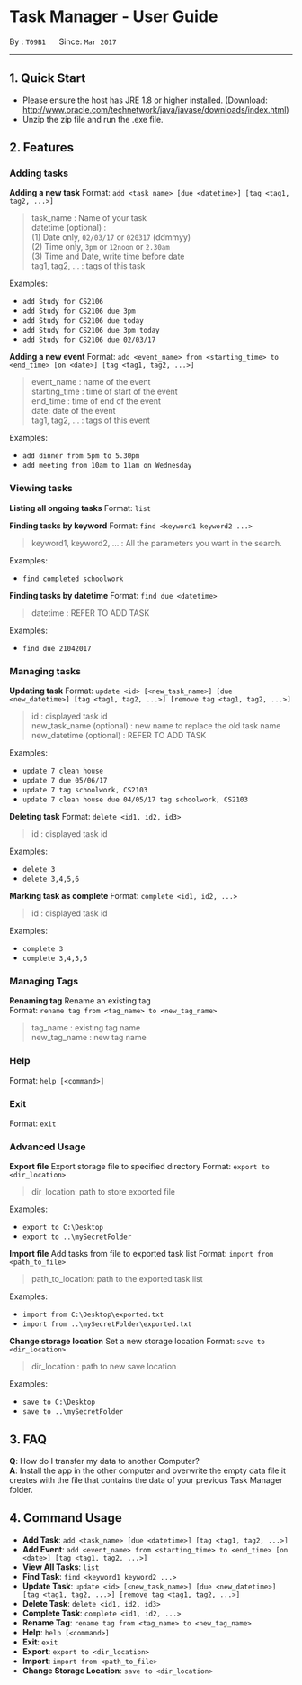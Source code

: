 # Task Manager - User Guide

By : `T09B1`  &nbsp;&nbsp;&nbsp;&nbsp; Since: `Mar 2017`

---

## 1. Quick Start

- Please ensure the host has JRE 1.8 or higher installed.
(Download: http://www.oracle.com/technetwork/java/javase/downloads/index.html)
- Unzip the zip file and run the .exe file.

## 2. Features
### Adding tasks
**Adding a new task**
Format: `add <task_name> [due <datetime>] [tag <tag1, tag2, ...>]`

> task_name : Name of your task<br>
> datetime (optional) :<br>
>   (1) Date only, `02/03/17` or `020317` (ddmmyy)<br>
>   (2) Time only, `3pm` or `12noon` or `2.30am`<br>
>   (3) Time and Date, write time before date<br>
> tag1, tag2, … : tags of this task

Examples:

* `add Study for CS2106`
* `add Study for CS2106 due 3pm`
* `add Study for CS2106 due today`
* `add Study for CS2106 due 3pm today`
* `add Study for CS2106 due 02/03/17`


**Adding a new event**
Format: `add <event_name> from <starting_time> to <end_time> [on <date>] [tag <tag1, tag2, ...>]`

> event_name : name of the event<br>
> starting_time : time of start of the event<br>
> end_time : time of end of the event<br>
> date: date of the event<br>
> tag1, tag2, … : tags of this event

Examples:

* `add dinner from 5pm to 5.30pm`
* `add meeting from 10am to 11am on Wednesday`

### Viewing tasks
**Listing all ongoing tasks**
Format: `list`

**Finding tasks by keyword**
Format: `find <keyword1 keyword2 ...>`
> keyword1, keyword2, … : All the parameters you want in the search.

Examples:

* `find completed schoolwork`

**Finding tasks by datetime**
Format: `find due <datetime>`
> datetime : REFER TO ADD TASK

Examples:

* `find due 21042017`


### Managing tasks
**Updating task**
Format: `update <id> [<new_task_name>] [due <new_datetime>] [tag <tag1, tag2, ...>] [remove tag <tag1, tag2, ...>]`

> id : displayed task id<br>
> new_task_name (optional) : new name to replace the old task name<br>
> new_datetime (optional) : REFER TO ADD TASK

Examples:

* `update 7 clean house`
* `update 7 due 05/06/17`
* `update 7 tag schoolwork, CS2103`
* `update 7 clean house due 04/05/17 tag schoolwork, CS2103`

**Deleting task**
Format: `delete <id1, id2, id3>`

> id : displayed task id

Examples:

* `delete 3`
* `delete 3,4,5,6`

**Marking task as complete**
Format: `complete <id1, id2, ...>`

> id : displayed task id

Examples:

* `complete 3`
* `complete 3,4,5,6`

### Managing Tags

**Renaming tag**
Rename an existing tag<br>
Format: `rename tag from <tag_name> to <new_tag_name>`

> tag_name : existing tag name<br>
> new_tag_name : new tag name

### Help
Format: `help [<command>]`


### Exit
Format: `exit`


### Advanced Usage
**Export file**
Export storage file to specified directory
Format: `export to <dir_location>`

> dir_location: path to store exported file

Examples:

* `export to C:\Desktop`
* `export to ..\mySecretFolder`

**Import file**
Add tasks from file to exported task list
Format: `import from <path_to_file>`

> path_to_location: path to the exported task list

Examples:

* `import from C:\Desktop\exported.txt`
* `import from ..\mySecretFolder\exported.txt`

**Change storage location**
Set a new storage location
Format: `save to <dir_location>`

> dir_location : path to new save location

Examples:

* `save to C:\Desktop`
* `save to ..\mySecretFolder`

## 3. FAQ

**Q**: How do I transfer my data to another Computer?<br>
**A**: Install the app in the other computer and overwrite the empty data file it creates with
       the file that contains the data of your previous Task Manager folder.

## 4. Command Usage

* **Add Task**: `add <task_name> [due <datetime>] [tag <tag1, tag2, ...>]`
* **Add Event**: `add <event_name> from <starting_time> to <end_time> [on <date>] [tag <tag1, tag2, ...>]`
* **View All Tasks**: `list`
* **Find Task**: `find <keyword1 keyword2 ...>`
* **Update Task**: `update <id> [<new_task_name>] [due <new_datetime>] [tag <tag1, tag2, ...>] [remove tag <tag1, tag2, ...>]`
* **Delete Task**: `delete <id1, id2, id3>`
* **Complete Task**: `complete <id1, id2, ...>`
* **Rename Tag**: `rename tag from <tag_name> to <new_tag_name>`
* **Help**: `help [<command>]`
* **Exit**: `exit`
* **Export**: `export to <dir_location>`
* **Import**: `import from <path_to_file>`
* **Change Storage Location**: `save to <dir_location>`
